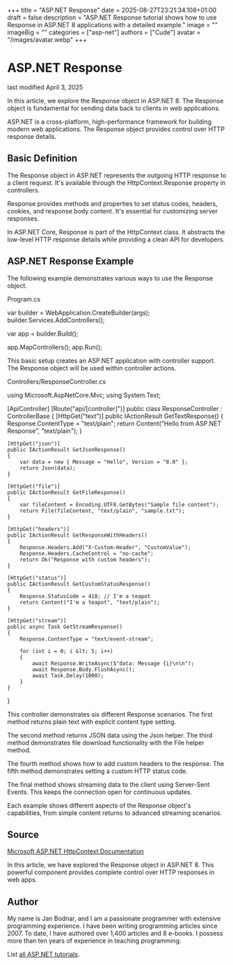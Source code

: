 +++
title = "ASP.NET Response"
date = 2025-08-27T23:21:34.108+01:00
draft = false
description = "ASP.NET Response tutorial shows how to use Response in ASP.NET 8 applications with a detailed example."
image = ""
imageBig = ""
categories = ["asp-net"]
authors = ["Cude"]
avatar = "/images/avatar.webp"
+++

# ASP.NET Response

last modified April 3, 2025

In this article, we explore the Response object in ASP.NET 8. The Response
object is fundamental for sending data back to clients in web applications.

ASP.NET is a cross-platform, high-performance framework for building modern web
applications. The Response object provides control over HTTP response details.

## Basic Definition

The Response object in ASP.NET represents the outgoing HTTP response to a client
request. It's available through the HttpContext.Response property in controllers.

Response provides methods and properties to set status codes, headers, cookies,
and response body content. It's essential for customizing server responses.

In ASP.NET Core, Response is part of the HttpContext class. It abstracts the
low-level HTTP response details while providing a clean API for developers.

## ASP.NET Response Example

The following example demonstrates various ways to use the Response object.

Program.cs
  

var builder = WebApplication.CreateBuilder(args);
builder.Services.AddControllers();

var app = builder.Build();

app.MapControllers();
app.Run();

This basic setup creates an ASP.NET application with controller support. The
Response object will be used within controller actions.

Controllers/ResponseController.cs
  

using Microsoft.AspNetCore.Mvc;
using System.Text;

[ApiController]
[Route("api/[controller]")]
public class ResponseController : ControllerBase
{
    [HttpGet("text")]
    public IActionResult GetTextResponse()
    {
        Response.ContentType = "text/plain";
        return Content("Hello from ASP.NET Response", "text/plain");
    }

    [HttpGet("json")]
    public IActionResult GetJsonResponse()
    {
        var data = new { Message = "Hello", Version = "8.0" };
        return Json(data);
    }

    [HttpGet("file")]
    public IActionResult GetFileResponse()
    {
        var fileContent = Encoding.UTF8.GetBytes("Sample file content");
        return File(fileContent, "text/plain", "sample.txt");
    }

    [HttpGet("headers")]
    public IActionResult GetResponseWithHeaders()
    {
        Response.Headers.Add("X-Custom-Header", "CustomValue");
        Response.Headers.CacheControl = "no-cache";
        return Ok("Response with custom headers");
    }

    [HttpGet("status")]
    public IActionResult GetCustomStatusResponse()
    {
        Response.StatusCode = 418; // I'm a teapot
        return Content("I'm a teapot", "text/plain");
    }

    [HttpGet("stream")]
    public async Task GetStreamResponse()
    {
        Response.ContentType = "text/event-stream";
        
        for (int i = 0; i &lt; 5; i++)
        {
            await Response.WriteAsync($"data: Message {i}\n\n");
            await Response.Body.FlushAsync();
            await Task.Delay(1000);
        }
    }
}

This controller demonstrates six different Response scenarios. The first method
returns plain text with explicit content type setting.

The second method returns JSON data using the Json helper. The third method
demonstrates file download functionality with the File helper method.

The fourth method shows how to add custom headers to the response. The fifth
method demonstrates setting a custom HTTP status code.

The final method shows streaming data to the client using Server-Sent Events.
This keeps the connection open for continuous updates.

Each example shows different aspects of the Response object's capabilities,
from simple content returns to advanced streaming scenarios.

## Source

[Microsoft ASP.NET HttpContext Documentation](https://learn.microsoft.com/en-us/aspnet/core/fundamentals/http-context?view=aspnetcore-8.0)

In this article, we have explored the Response object in ASP.NET 8. This
powerful component provides complete control over HTTP responses in web apps.

## Author

My name is Jan Bodnar, and I am a passionate programmer with extensive
programming experience. I have been writing programming articles since 2007.
To date, I have authored over 1,400 articles and 8 e-books. I possess more
than ten years of experience in teaching programming.

List [all ASP.NET tutorials](/all/#asp-net).